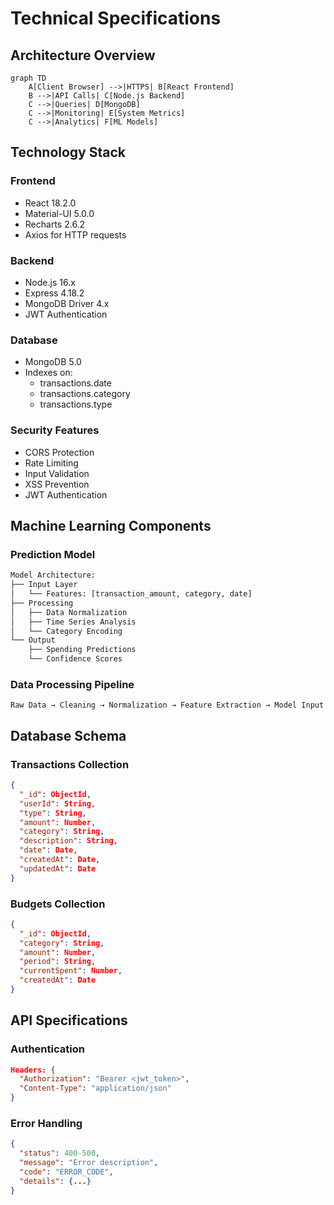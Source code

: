 # Technical Specifications

## Architecture Overview

```mermaid
graph TD
    A[Client Browser] -->|HTTPS| B[React Frontend]
    B -->|API Calls| C[Node.js Backend]
    C -->|Queries| D[MongoDB]
    C -->|Monitoring| E[System Metrics]
    C -->|Analytics| F[ML Models]
```

## Technology Stack

### Frontend
- React 18.2.0
- Material-UI 5.0.0
- Recharts 2.6.2
- Axios for HTTP requests

### Backend
- Node.js 16.x
- Express 4.18.2
- MongoDB Driver 4.x
- JWT Authentication

### Database
- MongoDB 5.0
- Indexes on:
  - transactions.date
  - transactions.category
  - transactions.type

### Security Features
- CORS Protection
- Rate Limiting
- Input Validation
- XSS Prevention
- JWT Authentication

## Machine Learning Components

### Prediction Model
```python
Model Architecture:
├── Input Layer
│   └── Features: [transaction_amount, category, date]
├── Processing
│   ├── Data Normalization
│   ├── Time Series Analysis
│   └── Category Encoding
└── Output
    ├── Spending Predictions
    └── Confidence Scores
```

### Data Processing Pipeline
```
Raw Data → Cleaning → Normalization → Feature Extraction → Model Input
```

## Database Schema

### Transactions Collection
```json
{
  "_id": ObjectId,
  "userId": String,
  "type": String,
  "amount": Number,
  "category": String,
  "description": String,
  "date": Date,
  "createdAt": Date,
  "updatedAt": Date
}
```

### Budgets Collection
```json
{
  "_id": ObjectId,
  "category": String,
  "amount": Number,
  "period": String,
  "currentSpent": Number,
  "createdAt": Date
}
```

## API Specifications

### Authentication
```json
Headers: {
  "Authorization": "Bearer <jwt_token>",
  "Content-Type": "application/json"
}
```

### Error Handling
```json
{
  "status": 400-500,
  "message": "Error description",
  "code": "ERROR_CODE",
  "details": {...}
}
```
